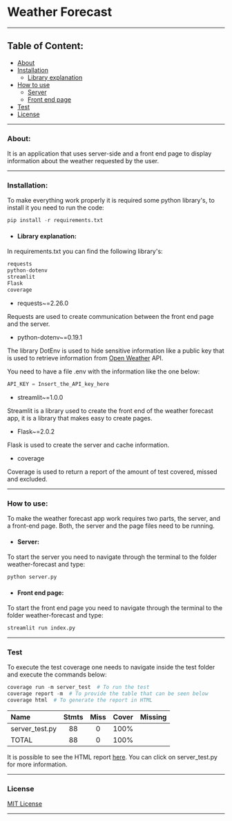 # Weather Forecast

---

## Table of Content:
   - [About](#about)
   - [Installation](#installation) 
     - [Library explanation]()
   - [How to use](#how-to-use)
     - [Server](#server)
     - [Front end page](#front-end-page)
   - [Test](#test)
   - [License](#license)
   


---
### About:

It is an application that uses server-side and a front end page to display information about the weather
requested by the user.

---

### Installation:
To make everything work properly it is required some python library's, to install it you need to run the code:
```python
pip install -r requirements.txt
```
- #### Library explanation:

In requirements.txt you can find the following library's:
```python
requests
python-dotenv
streamlit
Flask
coverage
```
- requests~=2.26.0

Requests are used to create communication between the front end page and the server.
- python-dotenv~=0.19.1

The library DotEnv is used to hide sensitive information like a public key that is used to retrieve information
from [Open Weather](https://openweathermap.org/current) API.

You need to have a file .env with the information like the one below:

```python
API_KEY = Insert_the_API_key_here
```
- streamlit~=1.0.0

Streamlit is a library used to create the front end of the weather forecast app, it is a library that makes easy 
to create pages.

- Flask~=2.0.2

Flask is used to create the server and cache information.

- coverage

Coverage is used to return a report of the amount of test covered, missed and excluded.

---
### How to use:

To make the weather forecast app work requires two parts, the server, and a front-end page. Both, the server and
the page files need to be running.

- #### Server:

To start the server you need to navigate through the terminal to the folder weather-forecast and type:
```python
python server.py
```

- #### Front end page:

To start the front end page you need to navigate through the terminal to the folder weather-forecast and type:
```python
streamlit run index.py
```

---

### Test
 
To execute the test coverage one needs to navigate inside the test folder and execute the commands below:
```python
coverage run -m server_test  # To run the test
coverage report -m  # To provide the table that can be seen below
coverage html  # To generate the report in HTML
```

| Name              |      Stmts  | Miss | Cover  | Missing |
| :---              |    :----:   |:----:|:----:  |    ---: |
| server_test.py    |       88    |  0   |   100% |         |
| TOTAL             |       88    |  0   |    100%|         |

It is possible to see the HTML report [here](https://htmlpreview.github.io/?https://github.com/Joaopeuko/weather-forecast/blob/master/test/htmlcov/index.html). You can click on server_test.py for more information.

---

### License

[MIT License](https://github.com/Joaopeuko/weather-forecast/blob/master/LICENSE)

---